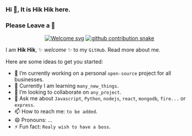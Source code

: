 ### Hi 👋, It is Hik Hik here.

### Please Leave a 🌟

<div align="center">
<a href="https://hik8hik.github.io">
  <img  src="https://github.com/hik8hik/hik8hik/blob/main/assets\images\general\welcome_message.svg"
       alt="Welcome svg" /></a>

  <a href="https://hik8hik.github.io">
  <img  src="https://github.com/hik8hik/hik8hik/blob/main/assets\images\general\github_snake.svg"
       alt="github contribution snake" /></a>
       
</div>
<!--succinct code-->

I am **Hik Hik**, ✨ _welcome_ ✨ to my `GitHub`. Read more about me.

Here are some ideas to get you started:

- 🔭 I’m currently working on a personal `open-source` project for all businesses.
- 🌱 Currently I am learning `many_new_things`.
- 👯 I’m looking to collaborate on `any_project`.
- 💬 Ask me about `Javascript`, `Python`, `nodejs`, `react`, `mongodb`, `fire...` or `express`.
- 📫 How to reach me: `to be added`.
- 😄 Pronouns: ...
- ⚡ Fun fact: `Realy wish to have a boss`.
